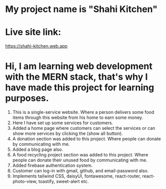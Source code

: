 # My project name is "Shahi Kitchen"

# Live site link:

https://shahi-kitchen.web.app

# Hi, I am learning web development with the MERN stack, that's why I have made this project for learning purposes.

1. This is a single-service website. Where a person delivers some food items through this website from his home to earn some money.
2. Here I have set up some services for customers.
3. Added a home page where customers can select the services or can show more services by clicking the (show all button).
4. A donation section was added to this project. Where people can donate by communicating with me.
5. Added a blog page also.
6. A food recycling project section was added to this project. Where people can donate their unused food by communicating with me.
7. Added firebase authentication system.
8. Customer can log-in with gmail, github, and email-password also.
9. Implements tailwind CSS, daisyUI, fontawesome, react-router, react-photo-view, toastify, sweet-alert etc.
